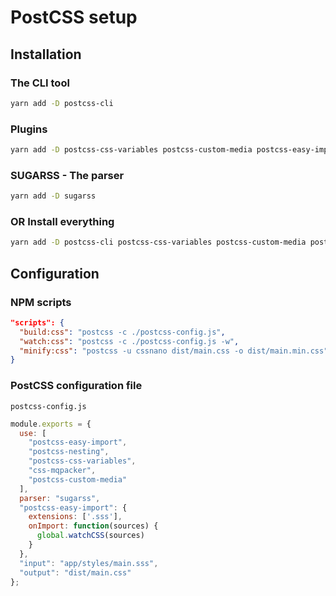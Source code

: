 # PostCSS setup

## Installation

### The CLI tool

```bash
yarn add -D postcss-cli
```

### Plugins

```bash
yarn add -D postcss-css-variables postcss-custom-media postcss-easy-import postcss-nesting css-mqpacker
```

### SUGARSS - The parser

```bash
yarn add -D sugarss
```
### OR Install everything

```bash
yarn add -D postcss-cli postcss-css-variables postcss-custom-media postcss-easy-import postcss-nesting sugarss
```
## Configuration

### NPM scripts

```json
"scripts": {
  "build:css": "postcss -c ./postcss-config.js",
  "watch:css": "postcss -c ./postcss-config.js -w",
  "minify:css": "postcss -u cssnano dist/main.css -o dist/main.min.css"
}
```
### PostCSS configuration file
`postcss-config.js`
```js
module.exports = {
  use: [
    "postcss-easy-import",
    "postcss-nesting",
    "postcss-css-variables",
    "css-mqpacker",
    "postcss-custom-media"
  ],
  parser: "sugarss",
  "postcss-easy-import": {
    extensions: ['.sss'],
    onImport: function(sources) {
      global.watchCSS(sources)
    }
  },
  "input": "app/styles/main.sss",
  "output": "dist/main.css"
};
```
